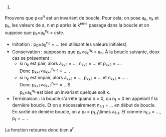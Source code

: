 1. 
Prouvons que p×a<sup>n</sup> est un invariant de boucle.
Pour cela, on pose a<sub>k</sub>, n<sub>k</sub> et p<sub>k</sub>, les valeurs de a, n et p après le k<sup>ème</sup> passage dans la boucle et on suppose que p<sub>k</sub>×a<sub>k</sub><sup>n<sub>k</sub></sup> = cste.  

- Initiation : p<sub>0</sub>×a<sub>0</sub><sup>n<sub>0</sub></sup> = ... (en utilisant les valeurs initiales)  
- Conservation : supposons que p<sub>k</sub>×a<sub>k</sub><sup>n<sub>k</sub></sup> = a<sub>n</sub>. À la boucle suivante, deux cas se présentent :
  - si n<sub>k</sub> est pair, alors a<sub>k+1</sub> = ..., n<sub>k+1</sub> = ... et p<sub>k+1</sub> = ....    
    Donc p<sub>k+1</sub>×a<sub>k+1</sub><sup>n<sub>k+1</sub></sup> = ... .  
  - si n<sub>k</sub> est impair, alors a<sub>k+1</sub> = ..., p<sub>k+1</sub> = ... et n<sub>k+1</sub> = ... .  
    Donc p<sub>k+1</sub>×a<sub>k+1</sub><sup>n<sub>k+1</sub></sup> = ...$.  
  p<sub>k</sub>×a<sub>k</sub><sup>n<sub>k</sub></sup> est bien un invariant quelque soit k.
- Terminaison : la boucle s'arrête quand n = 0, ou n<sub>f</sub> = 0 en appelant f la dernière boucle. Et on a nécessairement n<sub>f-1</sub> = ... en début de boucle.<br>
En sortie de denière boucle, on a p<sub>f</sub> = p<sub>f-1</sub>\times a<sub>f-1</sub>. Et comme n<sub>f-1</sub> = ..., p<sub>f</sub> = ... .  

La fonction retourne donc bien a<sup>n</sup>.
